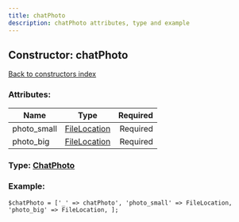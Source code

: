 ```yaml
---
title: chatPhoto
description: chatPhoto attributes, type and example
---
```

## Constructor: chatPhoto  
[Back to constructors index](index.md)



### Attributes:

| Name     |    Type       | Required |
|----------|:-------------:|---------:|
|photo\_small|[FileLocation](../types/FileLocation.md) | Required|
|photo\_big|[FileLocation](../types/FileLocation.md) | Required|



### Type: [ChatPhoto](../types/ChatPhoto.md)


### Example:

```
$chatPhoto = ['_' => chatPhoto', 'photo_small' => FileLocation, 'photo_big' => FileLocation, ];
```